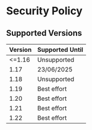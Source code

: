 # Security Policy

## Supported Versions

| Version | Supported Until |
| ------- | --------------- |
| <=1.16  | Unsupported     |
| 1.17    | 23/06/2025      |
| 1.18    | Unsupported     |
| 1.19    | Best effort     |
| 1.20    | Best effort     |
| 1.21    | Best effort     |
| 1.22    | Best effort     |
